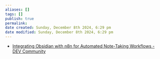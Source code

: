 ```yaml
---
aliases: []
tags: []
publish: true
permalink:
date created: Sunday, December 8th 2024, 6:29 pm
date modified: Sunday, December 8th 2024, 6:29 pm
---
```


- [Integrating Obsidian with n8n for Automated Note-Taking Workflows - DEV Community](https://dev.to/airabbit/supercharging-your-knowledge-management-integrating-obsidian-with-n8n-for-automated-note-taking-workflows-38il)